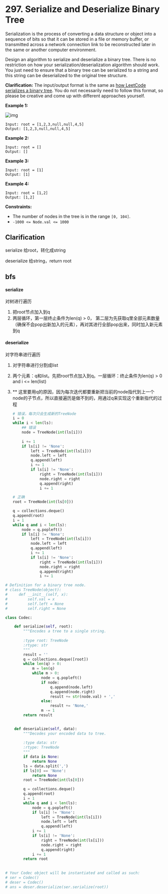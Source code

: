 # 297. Serialize and Deserialize Binary Tree

Serialization is the process of converting a data structure or object into a sequence of bits so that it can be stored in a file or memory buffer, or transmitted across a network connection link to be reconstructed later in the same or another computer environment.

Design an algorithm to serialize and deserialize a binary tree. There is no restriction on how your serialization/deserialization algorithm should work. You just need to ensure that a binary tree can be serialized to a string and this string can be deserialized to the original tree structure.

**Clarification:** The input/output format is the same as [how LeetCode serializes a binary tree](https://leetcode.com/faq/#binary-tree). You do not necessarily need to follow this format, so please be creative and come up with different approaches yourself.

 

**Example 1:**

![img](https://assets.leetcode.com/uploads/2020/09/15/serdeser.jpg)

```
Input: root = [1,2,3,null,null,4,5]
Output: [1,2,3,null,null,4,5]
```

**Example 2:**

```
Input: root = []
Output: []
```

**Example 3:**

```
Input: root = [1]
Output: [1]
```

**Example 4:**

```
Input: root = [1,2]
Output: [1,2]
```

 

**Constraints:**

- The number of nodes in the tree is in the range `[0, 104]`.
- `-1000 <= Node.val <= 1000`



## Clarification

serialize  给root，转化成string

deserialize 给string，return root



## bfs

#### serialize 

对树进行遍历

1. 把root节点加入到q
2. 两层循环，第一层终止条件为len(q) > 0， 第二层为先获取q里全部元素数量（确保不会pop出新加入的元素），再对其进行全部pop出来，同时加入新元素到q



#### deserialize

对字符串进行遍历

1. 对字符串进行分割成list

2. 两个元素：q和list。先把root节点加入到q。一层循环：终止条件为len(q) > 0 and i <= len(list)

3. ** 这里要用q的原因，因为每次迭代都要重新把当前的node指代到上一个node的子节点，所以直接遍历是做不到的，用通过q来实现这个重新指代的过程

   ```python
   # 错误，每次只会生成新的TreeNode
   i = 0
   while i < len(ls):
       ## 错误
       node = TreeNode(int(ls[i]))
       
       i += 1
       if ls[i] != 'None':
           left = TreeNode(int(ls[i]))
           node.left = left
           q.append(left)
           i += 1
           if ls[i] != 'None':
               right = TreeNode(int(ls[i]))
               node.right = right
               q.append(right)
               i += 1
   
   ```
   

    ```python
   # 正确
   root = TreeNode(int(ls[0]))
   
    q = collections.deque()
    q.append(root)
    i = 1
    while q and i < len(ls):
        node = q.popleft()
        if ls[i] != 'None':
            left = TreeNode(int(ls[i]))
            node.left = left
            q.append(left)
            i += 1
            if ls[i] != 'None':
                right = TreeNode(int(ls[i]))
                node.right = right
                q.append(right)
                i += 1
    ```





```python
# Definition for a binary tree node.
# class TreeNode(object):
#     def __init__(self, x):
#         self.val = x
#         self.left = None
#         self.right = None

class Codec:

    def serialize(self, root):
        """Encodes a tree to a single string.
        
        :type root: TreeNode
        :rtype: str
        """
        result = ''
        q = collections.deque([root])
        while len(q) > 0:
            m = len(q)
            while m > 0:
                node = q.popleft()
                if node:
                    q.append(node.left)
                    q.append(node.right)
                    result += str(node.val) + ','
                else:
                    result += 'None,'
                m -= 1
        return result
        

    def deserialize(self, data):
        """Decodes your encoded data to tree.
        
        :type data: str
        :rtype: TreeNode
        """
        if data is None:
            return None
        ls = data.split(',')
        if ls[0] == 'None':
            return None
        root = TreeNode(int(ls[0]))

        q = collections.deque()
        q.append(root)
        i = 1
        while q and i < len(ls):
            node = q.popleft()
            if ls[i] != 'None':
                left = TreeNode(int(ls[i]))
                node.left = left
                q.append(left)
            i += 1
            if ls[i] != 'None':
                right = TreeNode(int(ls[i]))
                node.right = right
                q.append(right)
            i += 1
        return root
        
        
# Your Codec object will be instantiated and called as such:
# ser = Codec()
# deser = Codec()
# ans = deser.deserialize(ser.serialize(root))
```


